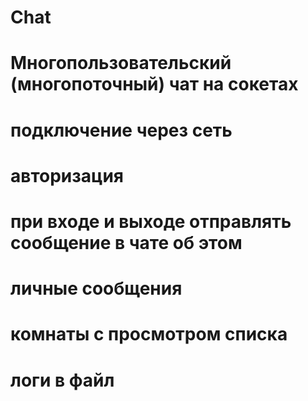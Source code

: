 # Chat
# Многопользовательский (многопоточный) чат на сокетах
# подключение через сеть
# авторизация
# при входе и выходе отправлять сообщение в чате об этом
# личные сообщения
# комнаты с просмотром списка
# логи в файл
